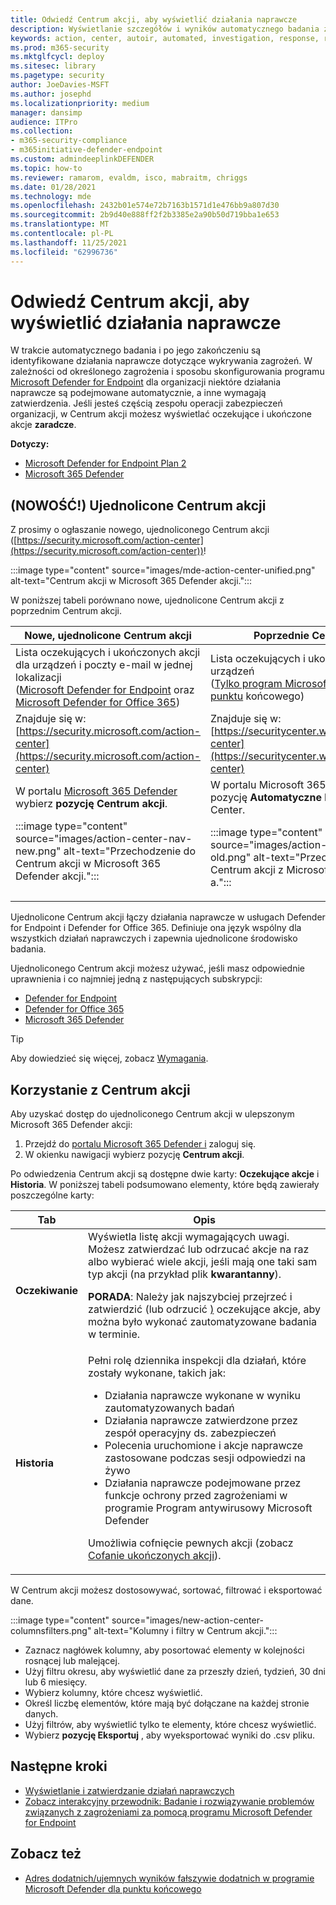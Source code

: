 ```yaml
---
title: Odwiedź Centrum akcji, aby wyświetlić działania naprawcze
description: Wyświetlanie szczegółów i wyników automatycznego badania za pomocą Centrum akcji
keywords: action, center, autoir, automated, investigation, response, remediation
ms.prod: m365-security
ms.mktglfcycl: deploy
ms.sitesec: library
ms.pagetype: security
author: JoeDavies-MSFT
ms.author: josephd
ms.localizationpriority: medium
manager: dansimp
audience: ITPro
ms.collection:
- m365-security-compliance
- m365initiative-defender-endpoint
ms.custom: admindeeplinkDEFENDER
ms.topic: how-to
ms.reviewer: ramarom, evaldm, isco, mabraitm, chriggs
ms.date: 01/28/2021
ms.technology: mde
ms.openlocfilehash: 2432b01e574e72b7163b1571d1e476bb9a807d30
ms.sourcegitcommit: 2b9d40e888ff2f2b3385e2a90b50d719bba1e653
ms.translationtype: MT
ms.contentlocale: pl-PL
ms.lasthandoff: 11/25/2021
ms.locfileid: "62996736"
---
```

# <a name="visit-the-action-center-to-see-remediation-actions"></a>Odwiedź Centrum akcji, aby wyświetlić działania naprawcze

W trakcie automatycznego badania i po jego zakończeniu są identyfikowane działania naprawcze dotyczące wykrywania zagrożeń. W zależności od określonego zagrożenia i sposobu skonfigurowania programu [Microsoft Defender for Endpoint](/windows/security/threat-protection) dla organizacji niektóre działania naprawcze są podejmowane automatycznie, a inne wymagają zatwierdzenia. Jeśli jesteś częścią zespołu operacji zabezpieczeń organizacji, w Centrum akcji możesz wyświetlać oczekujące i ukończone akcje [](manage-auto-investigation.md#remediation-actions) **zaradcze**.


**Dotyczy:**
- [Microsoft Defender for Endpoint Plan 2](https://go.microsoft.com/fwlink/p/?linkid=2154037)
- [Microsoft 365 Defender](https://go.microsoft.com/fwlink/?linkid=2118804)

## <a name="new-a-unified-action-center"></a>(NOWOŚĆ!) Ujednolicone Centrum akcji


Z prosimy o ogłaszanie nowego, ujednoliconego Centrum akcji ([https://security.microsoft.com/action-center](https://security.microsoft.com/action-center))!

:::image type="content" source="images/mde-action-center-unified.png" alt-text="Centrum akcji w Microsoft 365 Defender akcji.":::

W poniższej tabeli porównano nowe, ujednolicone Centrum akcji z poprzednim Centrum akcji.

|Nowe, ujednolicone Centrum akcji  |Poprzednie Centrum akcji  |
|---------|---------|
|Lista oczekujących i ukończonych akcji dla urządzeń i poczty e-mail w jednej lokalizacji <br/>([Microsoft Defender for Endpoint](microsoft-defender-endpoint.md) oraz [Microsoft Defender for Office 365](/microsoft-365/security/office-365-security/office-365-atp))|Lista oczekujących i ukończonych akcji dla urządzeń <br/> ([Tylko program Microsoft Defender dla punktu](microsoft-defender-endpoint.md) końcowego)   |
|Znajduje się w:<br/>[https://security.microsoft.com/action-center](https://security.microsoft.com/action-center)         |Znajduje się w:<br/>[https://securitycenter.windows.com/action-center](https://securitycenter.windows.com/action-center)     |
| W portalu <a href="https://go.microsoft.com/fwlink/p/?linkid=2077139" target="_blank">Microsoft 365 Defender</a> wybierz **pozycję Centrum akcji**. <p>:::image type="content" source="images/action-center-nav-new.png" alt-text="Przechodzenie do Centrum akcji w Microsoft 365 Defender akcji."::: | W portalu Microsoft 365 Defender wybierz pozycję **Automatyczne** **badaniaAction** >  Center. <p>:::image type="content" source="images/action-center-nav-old.png" alt-text="Przechodzenie do Centrum akcji z Microsoft 365 Defender a.":::  |

Ujednolicone Centrum akcji łączy działania naprawcze w usługach Defender for Endpoint i Defender for Office 365. Definiuje ona język wspólny dla wszystkich działań naprawczych i zapewnia ujednolicone środowisko badania.

Ujednoliconego Centrum akcji możesz używać, jeśli masz odpowiednie uprawnienia i co najmniej jedną z następujących subskrypcji:

- [Defender for Endpoint](microsoft-defender-endpoint.md)
- [Defender for Office 365](/microsoft-365/security/office-365-security/office-365-atp)
- [Microsoft 365 Defender](/microsoft-365/security/mtp/microsoft-threat-protection)

> [!TIP]
> Aby dowiedzieć się więcej, zobacz [Wymagania](/microsoft-365/security/mtp/prerequisites).

## <a name="using-the-action-center"></a>Korzystanie z Centrum akcji

Aby uzyskać dostęp do ujednoliconego Centrum akcji w ulepszonym Microsoft 365 Defender akcji:

1. Przejdź do <a href="https://go.microsoft.com/fwlink/p/?linkid=2077139" target="_blank">portalu Microsoft 365 Defender i</a> zaloguj się.
2. W okienku nawigacji wybierz pozycję **Centrum akcji**.

Po odwiedzenia Centrum akcji są dostępne dwie karty: **Oczekujące akcje** i **Historia**. W poniższej tabeli podsumowano elementy, które będą zawierały poszczególne karty:

|Tab|Opis|
|---|---|
|**Oczekiwanie**|Wyświetla listę akcji wymagających uwagi. Możesz zatwierdzać lub odrzucać akcje na raz albo wybierać wiele akcji, jeśli mają one taki sam typ akcji (na przykład plik **kwarantanny**). <p> **PORADA**: Należy jak najszybciej przejrzeć i zatwierdzić (lub odrzucić [)](manage-auto-investigation.md) oczekujące akcje, aby można było wykonać zautomatyzowane badania w terminie.|
|**Historia**|Pełni rolę dziennika inspekcji dla działań, które zostały wykonane, takich jak: <ul><li>Działania naprawcze wykonane w wyniku zautomatyzowanych badań</li><li>Działania naprawcze zatwierdzone przez zespół operacyjny ds. zabezpieczeń</li><li>Polecenia uruchomione i akcje naprawcze zastosowane podczas sesji odpowiedzi na żywo</li><li>Działania naprawcze podejmowane przez funkcje ochrony przed zagrożeniami w programie Program antywirusowy Microsoft Defender</li></ul> <p> Umożliwia cofnięcie pewnych akcji (zobacz [Cofanie ukończonych akcji](manage-auto-investigation.md#undo-completed-actions)).|

W Centrum akcji możesz dostosowywać, sortować, filtrować i eksportować dane.

:::image type="content" source="images/new-action-center-columnsfilters.png" alt-text="Kolumny i filtry w Centrum akcji.":::

- Zaznacz nagłówek kolumny, aby posortować elementy w kolejności rosnącej lub malejącej.
- Użyj filtru okresu, aby wyświetlić dane za przeszły dzień, tydzień, 30 dni lub 6 miesięcy.
- Wybierz kolumny, które chcesz wyświetlić.
- Określ liczbę elementów, które mają być dołączane na każdej stronie danych.
- Użyj filtrów, aby wyświetlić tylko te elementy, które chcesz wyświetlić.
- Wybierz **pozycję Eksportuj** , aby wyeksportować wyniki do .csv pliku.

## <a name="next-steps"></a>Następne kroki

- [Wyświetlanie i zatwierdzanie działań naprawczych](manage-auto-investigation.md)
- [Zobacz interakcyjny przewodnik: Badanie i rozwiązywanie problemów związanych z zagrożeniami za pomocą programu Microsoft Defender for Endpoint](https://aka.ms/MDATP-IR-Interactive-Guide)

## <a name="see-also"></a>Zobacz też

- [Adres dodatnich/ujemnych wyników fałszywie dodatnich w programie Microsoft Defender dla punktu końcowego](defender-endpoint-false-positives-negatives.md)
